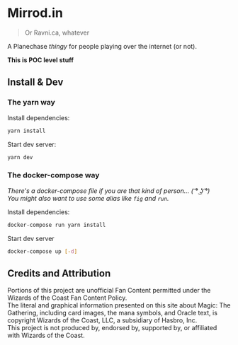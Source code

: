 # Mirrod.in

> Or Ravni.ca, whatever

A Planechase *thingy* for people playing over the internet (or not).

**This is POC level stuff**


## Install & Dev

### The yarn way

Install dependencies:
```sh
yarn install
```

Start dev server:
```sh
yarn dev
```

### The docker-compose way

*There's a docker-compose file if you are that kind of person... ( ͡° ͜ʖ ͡°)*  
*You might also want to use some alias like `fig` and `run`.*

Install dependencies:
```sh
docker-compose run yarn install
```

Start dev server
```sh
docker-compose up [-d]
```


## Credits and Attribution

Portions of this project are unofficial Fan Content permitted under the Wizards of the Coast Fan Content Policy.  
The literal and graphical information presented on this site about Magic: The Gathering, including card images, the mana symbols, and Oracle text, is copyright Wizards of the Coast, LLC, a subsidiary of Hasbro, Inc.  
This project is not produced by, endorsed by, supported by, or affiliated with Wizards of the Coast.

